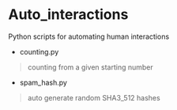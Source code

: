 # Auto_interactions
Python scripts for automating human interactions


- counting.py <br>
> counting from a given starting number
- spam_hash.py <br>
> auto generate random SHA3_512 hashes 
